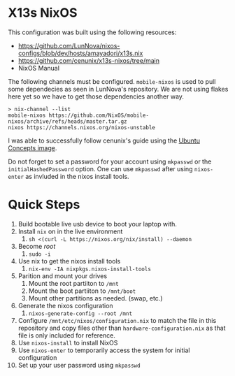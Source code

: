 # X13s NixOS

This configuration was built using the following resources:
- https://github.com/LunNova/nixos-configs/blob/dev/hosts/amayadori/x13s.nix
- https://github.com/cenunix/x13s-nixos/tree/main
- NixOS Manual

The following channels must be configured. `mobile-nixos` is used to pull some dependecies as
seen in LunNova's repository. We are not using flakes here yet so we have to get those
dependencies another way.

```
> nix-channel --list
mobile-nixos https://github.com/NixOS/mobile-nixos/archive/refs/heads/master.tar.gz
nixos https://channels.nixos.org/nixos-unstable
```

I was able to successfully follow cenunix's guide using the
[Ubuntu Concepts image](https://launchpad.net/~ubuntu-concept/+archive/ubuntu/x13s).


Do not forget to set a password for your account using `mkpasswd` or the `initialHashedPassword`
option. One can use `mkpasswd` after using `nixos-enter` as invluded in the nixos install tools.

# Quick Steps

1. Build bootable live usb device to boot your laptop with.
2. Install `nix` on in the live environment
   1. `sh <(curl -L https://nixos.org/nix/install) --daemon`
3. Become *root*
   1. `sudo -i`
4. Use nix to get the nixos install tools
   1. `nix-env -IA nixpkgs.nixos-install-tools`
5. Parition and mount your drives
   1. Mount the root partiiton to `/mnt`
   2. Mount the boot partiiton to `/mnt/boot`
   3. Mount other partitions as needed. (swap, etc.)
6. Generate the nixos configuration
   1. `nixos-generate-config --root /mnt`
7. Configure `/mnt/etc/nixos/configuration.nix` to match the file in this repository and
  copy files other than `hardware-configuration.nix` as that file is only included for
  reference.
8. Use `nixos-install` to install NixOS
9. Use `nixos-enter` to temporarily access the system for initial configuration
10. Set up your user password using `mkpasswd`
